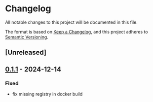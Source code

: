 # Changelog

All notable changes to this project will be documented in this file.

The format is based on [Keep a Changelog](https://keepachangelog.com/en/1.0.0/),
and this project adheres to [Semantic Versioning](https://semver.org/spec/v2.0.0.html).

## [Unreleased]

## [0.1.1](https://github.com/ansg191/restic-operator/compare/restic-operator-v0.1.0...restic-operator-v0.1.1) - 2024-12-14

### Fixed

- fix missing registry in docker build
